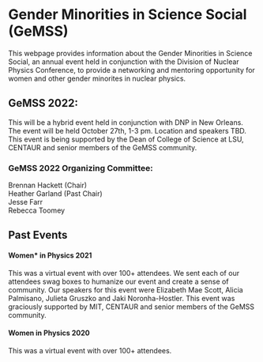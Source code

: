 # Gender Minorities in Science Social (GeMSS) 

This webpage provides information about the Gender Minorities in Science Social, an annual event held in conjunction with the Division of Nuclear Physics Conference, to provide a networking and mentoring opportunity for women and other gender minorites in nuclear physics. 

## GeMSS 2022: 
This will be a hybrid event held in conjunction with DNP in New Orleans. The event will be held October 27th, 1-3 pm. Location and speakers TBD. This event is being supported by the Dean of College of Science at LSU, CENTAUR and senior members of the GeMSS community. 

### GeMSS 2022 Organizing Committee:
<p>Brennan Hackett (Chair)<br>Heather Garland (Past Chair)<br>Jesse Farr<br>Rebecca Toomey </p>
  
## Past Events 
 
#### Women* in Physics 2021 
This was a virtual event with over 100+ attendees. We sent each of our attendees swag boxes to humanize our event and create a sense of community. Our speakers for this event were Elizabeth Mae Scott, Alicia Palmisano, Julieta Gruszko and Jaki Noronha-Hostler. This event was graciously supported by MIT, CENTAUR and senior members of the GeMSS community. 
  
#### Women in Physics 2020 
This was a virtual event with over 100+ attendees. 
 
